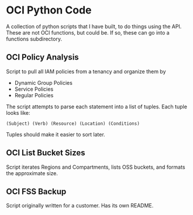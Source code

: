 # OCI Python Code

A collection of python scripts that I have built, to do things using the API.  These are not OCI functions, but could be.  If so, these can go into a functions subdirectory.

## OCI Policy Analysis

Script to pull all IAM policies from a tenancy and organize them by
- Dynamic Group Policies
- Service Policies
- Regular Policies

The script attempts to parse each statement into a list of tuples.  Each tuple looks like:

`(Subject) (Verb) (Resource) (Location) (Conditions)`

Tuples should make it easier to sort later.

## OCI List Bucket Sizes

Script iterates Regions and Compartments, lists OSS buckets, and formats the approximate size.

## OCI FSS Backup

Script originally written for a customer.  Has its own README.
